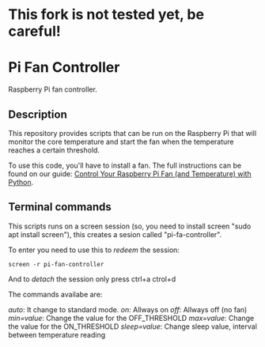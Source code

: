 # This fork is not tested yet, be careful!

# Pi Fan Controller

Raspberry Pi fan controller.

## Description

This repository provides scripts that can be run on the Raspberry Pi that will
monitor the core temperature and start the fan when the temperature reaches
a certain threshold.

To use this code, you'll have to install a fan. The full instructions can be
found on our guide: [Control Your Raspberry Pi Fan (and Temperature) with Python](https://howchoo.com/g/ote2mjkzzta/control-raspberry-pi-fan-temperature-python).

## Terminal commands

This scripts runs on a screen session (so, you need to install screen "sudo apt install screen"), this creates a sesion called "pi-fa-controller".

To enter you need to use this to _redeem_ the session:

```screen -r pi-fan-controller```

And to _detach_ the session only press ctrl+a ctrol+d

The commands availabe are:

_auto_: It change to standard mode.
_on_: Allways on
_off_: Allways off (no fan)
_min=value_: Change the value for the OFF_THRESHOLD
_max=value_: Change the value for the ON_THRESHOLD
_sleep=value_: Change sleep value, interval between temperature reading

